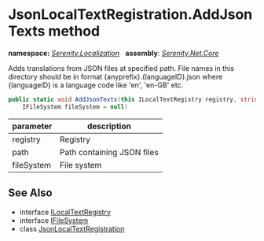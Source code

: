 # JsonLocalTextRegistration.AddJsonTexts method
**namespace:** *[Serenity.Localization](../../README.md#serenity.localization-namespace)*   **assembly**: *[Serenity.Net.Core](../../README.md)*

Adds translations from JSON files at specified path. File names in this directory should be in format {anyprefix}.{languageID}.json where {languageID} is a language code like 'en', 'en-GB' etc.

```csharp
public static void AddJsonTexts(this ILocalTextRegistry registry, string path, 
    IFileSystem fileSystem = null)
```

| parameter | description |
| --- | --- |
| registry | Registry |
| path | Path containing JSON files |
| fileSystem | File system |

## See Also

* interface [ILocalTextRegistry](../../Serenity.Abstractions/ILocalTextRegistry.md)
* interface [IFileSystem](../../Serenity/IFileSystem.md)
* class [JsonLocalTextRegistration](../JsonLocalTextRegistration.md)